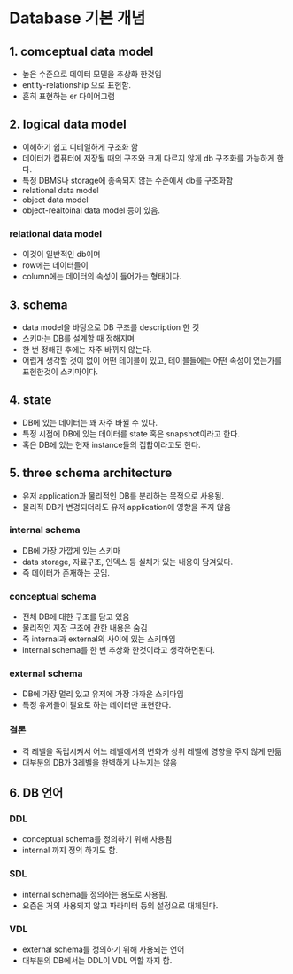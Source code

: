 # Database 기본 개념

## 1. comceptual data model
* 높은 수준으로 데이터 모델을 추상화 한것임
* entity-relationship 으로 표현함.
* 흔히 표현하는 er 다이어그램
## 2. logical data model
* 이해하기 쉽고 디테일하게 구조화 함
* 데이터가 컴퓨터에 저장될 때의 구조와 크게 다르지 않게 db 구조화를 가능하게 한다.
* 특정 DBMS나 storage에 종속되지 않는 수준에서 db를 구조화함
* relational data model
* object data model
* object-realtoinal data model 등이 있음.
### relational data model
* 이것이 일반적인 db이며
* row에는 데이터들이
* column에는 데이터의 속성이 들어가는 형태이다.

## 3. schema
* data model을 바탕으로 DB 구조를 description 한 것
* 스키마는 DB를 설계할 때 정해지며
* 한 번 정해진 후에는 자주 바뀌지 않는다.
* 어렵게 생각할 것이 없이 어떤 테이블이 있고, 테이블들에는 어떤 속성이 있는가를 표현한것이 스키마이다.

## 4. state
* DB에 있는 데이터는 꽤 자주 바뀔 수 있다.
* 특정 시점에 DB에 있는 데이터를 state 혹은 snapshot이라고 한다.
* 혹은 DB에 있는 현재 instance들의 집합이라고도 한다.

## 5. three schema architecture
* 유저 application과 물리적인 DB를 분리하는 목적으로 사용됨.
* 물리적 DB가 변경되더라도 유저 application에 영향을 주지 않음
### internal schema
* DB에 가장 가깝게 있는 스키마
* data storage, 자료구조, 인덱스 등 실체가 있는 내용이 담겨있다.
* 즉 데이터가 존재하는 곳임.
### conceptual schema
* 전체 DB에 대한 구조를 담고 있음
* 물리적인 저장 구조에 관한 내용은 숨김
* 즉 internal과 external의 사이에 있는 스키마임
* internal schema를 한 번 추상화 한것이라고 생각하면된다.
### external schema
* DB에 가장 멀리 있고 유저에 가장 가까운 스키마임
* 특정 유저들이 필요로 하는 데이터만 표현한다. 
### 결론
* 각 레벨을 독립시켜서 어느 레벨에서의 변화가 상위 레벨에 영향을 주지 않게 만듦
* 대부분의 DB가 3레벨을 완벽하게 나누지는 않음

## 6. DB 언어
### DDL
* conceptual schema를 정의하기 위해 사용됨
* internal 까지 정의 하기도 함.
### SDL
* internal schema를 정의하는 용도로 사용됨.
* 요즘은 거의 사용되지 않고 파라미터 등의 설정으로 대체된다.
### VDL
* external schema를 정의하기 위해 사용되는 언어
* 대부분의 DB에서는 DDL이 VDL 역할 까지 함.

